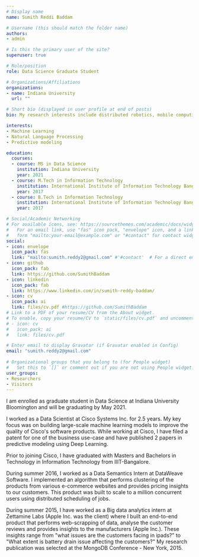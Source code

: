 ```yaml
---
# Display name
name: Sumith Reddi Baddam

# Username (this should match the folder name)
authors:
- admin

# Is this the primary user of the site?
superuser: true

# Role/position
role: Data Science Graduate Student

# Organizations/Affiliations
organizations:
- name: Indiana University
  url: ""

# Short bio (displayed in user profile at end of posts)
bio: My research interests include distributed robotics, mobile computing and programmable matter.

interests:
- Machine Learning
- Natural Language Processing
- Predictive modeling

education:
  courses:
  - course: MS in Data Science
    institution: Indiana University
    year: 2021
  - course: M.Tech in Information Technology
    institution: International Institute of Information Technology Bangalore
    year: 2017
  - course: B.Tech in Information Technology
    institution: International Institute of Information Technology Bangalore
    year: 2017

# Social/Academic Networking
# For available icons, see: https://sourcethemes.com/academic/docs/widgets/#icons
#   For an email link, use "fas" icon pack, "envelope" icon, and a link in the
#   form "mailto:your-email@example.com" or "#contact" for contact widget.
social:
- icon: envelope
  icon_pack: fas
  link: "mailto:sumith.reddy2@gmail.com" #'#contact'  # For a direct email link, use "mailto:test@example.org".
- icon: github
  icon_pack: fab
  link: https://github.com/SumithBaddam
- icon: linkedin
  icon_pack: fab
  link: https://www.linkedin.com/in/sumith-reddy-baddam/
- icon: cv
  icon_pack: ai
  link: files/cv.pdf #https://github.com/SumithBaddam
# Link to a PDF of your resume/CV from the About widget.
# To enable, copy your resume/CV to `static/files/cv.pdf` and uncomment the lines below.  
# - icon: cv
#   icon_pack: ai
#   link: files/cv.pdf

# Enter email to display Gravatar (if Gravatar enabled in Config)
email: "sumith.reddy2@gmail.com"
  
# Organizational groups that you belong to (for People widget)
#   Set this to `[]` or comment out if you are not using People widget.  
user_groups:
- Researchers
- Visitors
---
```


I am enrolled as graduate student in Data Science at Indiana University Bloomington and will be graduating by May 2021.

I worked as a Data Scientist at Cisco Systems Inc. for 2.5 years. My key focus was on building large-scale machine learning models to improve the quality of Cisco's software products. While working at Cisco, I have filed a patent for one of the business use-case and have published 2 papers in predictive modeling using Deep Learning.

Prior to joining Cisco, I have graduated with Masters and Bachelors in Technology in Information Technology from IIIT-Bangalore.

During summer 2016, I worked as a Data Semantics Intern at DataWeave Software. I implemented an algorithm that performs clustering of the products from various e-commerce websites and provides pricing insights to our customers. This product was built to scale to a million concurrent users using distributed scheduling of jobs.

During summer 2015, I have worked as a Big data analytics intern at Zettamine Labs (Apple Inc. was the client) where I built an end-to-end product that performs web-scrapping of data, analyse the customer reviews and provides insights to the manufacturers (Apple Inc.). These insights range from "what issues are the customers facing in ipads?" to "What extent is battery drain issue affecting the customers?" My research publication was selected at the MongoDB Conference - New York, 2015.
